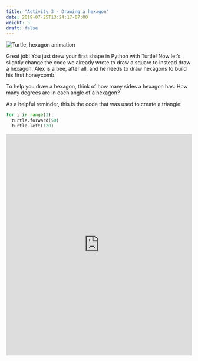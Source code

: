 ```yaml
---
title: "Activity 3 - Drawing a hexagon"
date: 2019-07-25T13:24:17-07:00
weight: 5
draft: false
---
```


![Turtle, hexagon animation](https://media.giphy.com/media/TDLqC61A5uOAO8WwnJ/giphy.gif)

Great job! You just drew your first shape in Python with Turtle! Now let’s slightly change the code we already wrote to draw a square to instead draw a hexagon. Alex is a bee, after all, and he needs to draw hexagons to build his first honeycomb.

To help you draw a hexagon, think of how many sides a hexagon has. How many degrees are in each angle of a hexagon?

As a helpful reminder, this is the code that was used to create a triangle:

``` python
for i in range(3):
  turtle.forward(50)
  turtle.left(120)
```

<iframe src="https://trinket.io/embed/python/e82295e92f" width="100%" height="600" frameborder="0" marginwidth="0" marginheight="0" allowfullscreen></iframe>
